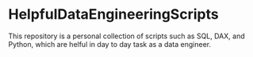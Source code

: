 # HelpfulDataEngineeringScripts
This repository is a personal collection of scripts such as SQL, DAX, and Python, which are helful in day to day task as a data engineer. 
